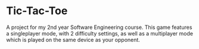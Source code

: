 # Tic-Tac-Toe
A project for my 2nd year Software Engineering course. This game features a singleplayer mode, with 2 difficulty settings, as well as a multiplayer mode which is played on the same device as your opponent.

